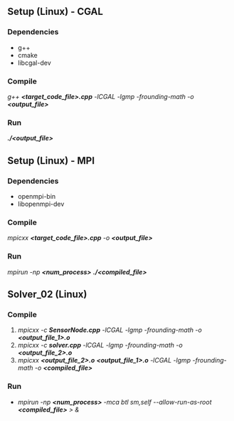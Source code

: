 ## Setup (Linux) - CGAL

### Dependencies

- g++
- cmake
- libcgal-dev

### Compile

*g++ **<target_code_file>.cpp** -lCGAL -lgmp -frounding-math -o **<output_file>***

### Run

***./<output_file>***

## Setup (Linux) - MPI

### Dependencies

- openmpi-bin
- libopenmpi-dev

### Compile

*mpicxx **<target_code_file>.cpp** -o **<output_file>***

### Run

*mpirun -np **<num_process>** **./<compiled_file>***

## Solver_02 (Linux)

### Compile

1. *mpicxx -c **SensorNode.cpp** -lCGAL -lgmp -frounding-math -o **<output_file_1>.o***
2. *mpicxx -c **solver.cpp** -lCGAL -lgmp -frounding-math -o **<output_file_2>.o***
3. *mpicxx **<output_file_2>.o** **<output_file_1>.o** -lCGAL -lgmp -frounding-math -o **<compiled_file>***

### Run

- *mpirun -np **<num_process>** -mca btl sm,self --allow-run-as-root **<compiled_file>** > **<output>** &*

